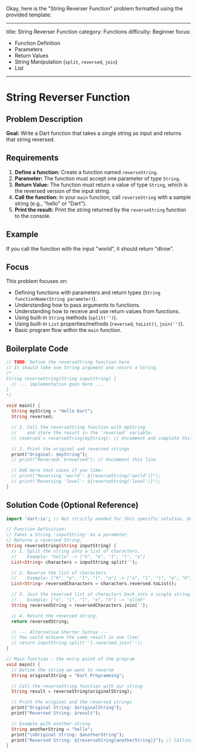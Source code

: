 Okay, here is the "String Reverser Function" problem formatted using the provided template:

---
title: String Reverser Function
category: Functions
difficulty: Beginner
focus:
  - Function Definition
  - Parameters
  - Return Values
  - String Manipulation (`split`, `reversed`, `join`)
  - List
---

# String Reverser Function

## Problem Description

**Goal:** Write a Dart function that takes a single string as input and returns that string reversed.

## Requirements

1.  **Define a function:** Create a function named `reverseString`.
2.  **Parameter:** The function must accept one parameter of type `String`.
3.  **Return Value:** The function must return a value of type `String`, which is the reversed version of the input string.
4.  **Call the function:** In your `main` function, call `reverseString` with a sample string (e.g., "hello" or "Dart").
5.  **Print the result:** Print the string returned by the `reverseString` function to the console.

## Example

If you call the function with the input "world", it should return "dlrow".

## Focus

This problem focuses on:

*   Defining functions with parameters and return types (`String functionName(String parameter)`).
*   Understanding how to pass arguments to functions.
*   Understanding how to receive and use return values from functions.
*   Using built-in `String` methods (`split('')`).
*   Using built-in `List` properties/methods (`reversed`, `toList()`, `join('')`).
*   Basic program flow within the `main` function.

## Boilerplate Code

```dart
// TODO: Define the reverseString function here
// It should take one String argument and return a String.
/*
String reverseString(String inputString) {
  // ... implementation goes here ...
}
*/

void main() {
  String myString = "Hello Dart";
  String reversed;

  // 1. Call the reverseString function with myString
  //    and store the result in the 'reversed' variable.
  // reversed = reverseString(myString); // Uncomment and complete this line

  // 2. Print the original and reversed strings
  print("Original: $myString");
  // print("Reversed: $reversed"); // Uncomment this line

  // Add more test cases if you like:
  // print("Reversing 'world': ${reverseString('world')}");
  // print("Reversing 'level': ${reverseString('level')}");
}
```

## Solution Code (Optional Reference)

```dart
import 'dart:io'; // Not strictly needed for this specific solution, but good practice

// Function Definition:
// Takes a String 'inputString' as a parameter.
// Returns a reversed String.
String reverseString(String inputString) {
  // 1. Split the string into a list of characters.
  //    Example: "hello" -> ["h", "e", "l", "l", "o"]
  List<String> characters = inputString.split('');

  // 2. Reverse the list of characters.
  //    Example: ["h", "e", "l", "l", "o"] -> ["o", "l", "l", "e", "h"]
  List<String> reversedCharacters = characters.reversed.toList();

  // 3. Join the reversed list of characters back into a single string.
  //    Example: ["o", "l", "l", "e", "h"] -> "olleh"
  String reversedString = reversedCharacters.join('');

  // 4. Return the reversed string.
  return reversedString;

  // --- Alternative Shorter Syntax ---
  // You could achieve the same result in one line:
  // return inputString.split('').reversed.join('');
}

// Main function - the entry point of the program
void main() {
  // Define the string we want to reverse
  String originalString = "Dart Programming";

  // Call the reverseString function with our string
  String result = reverseString(originalString);

  // Print the original and the reversed strings
  print("Original String: $originalString");
  print("Reversed String: $result");

  // Example with another string
  String anotherString = "hello";
  print("\nOriginal String: $anotherString");
  print("Reversed String: ${reverseString(anotherString)}"); // Calling directly in print
}

```